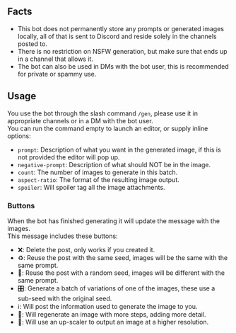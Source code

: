 ## Facts
* This bot does not permanently store any prompts or generated images locally, all of that is sent to Discord and reside solely in the channels posted to.
* There is no restriction on NSFW generation, but make sure that ends up in a channel that allows it.
* The bot can also be used in DMs with the bot user, this is recommended for private or spammy use.
## Usage
You use the bot through the slash command `/gen`, please use it in appropriate channels or in a DM with the bot user.  
You can run the command empty to launch an editor, or supply inline options:
* `prompt`: Description of what you want in the generated image, if this is not provided the editor will pop up.
* `negative-prompt`: Description of what should NOT be in the image.
* `count`: The number of images to generate in this batch.
* `aspect-ratio`: The format of the resulting image output.
* `spoiler`: Will spoiler tag all the image attachments.
### Buttons
When the bot has finished generating it will update the message with the images.  
This message includes these buttons:
* ❌: Delete the post, only works if you created it.
* ♻️: Reuse the post with the same seed, images will be the same with the same prompt.
* 🎲: Reuse the post with a random seed, images will be different with the same prompt.
* 🎛️: Generate a batch of variations of one of the images, these use a sub-seed with the original seed.
* ℹ️: Will post the information used to generate the image to you.
* 🦚: Will regenerate an image with more steps, adding more detail.
* 🍄: Will use an up-scaler to output an image at a higher resolution.
